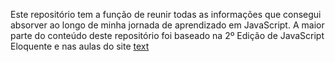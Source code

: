Este repositório tem a função de reunir todas as informações que consegui absorver ao longo de minha jornada de aprendizado em JavaScript. A maior parte do conteúdo deste repositório foi baseado na 2º Edição de JavaScript Eloquente e nas aulas do site [text](https://www.w3schools.com/) 